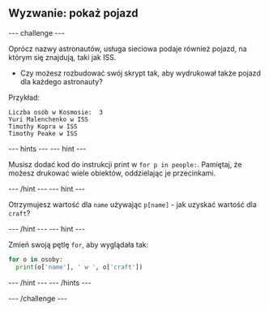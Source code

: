 ## Wyzwanie: pokaż pojazd

--- challenge ---

Oprócz nazwy astronautów, usługa sieciowa podaje również pojazd, na którym się znajdują, taki jak ISS.

+ Czy możesz rozbudować swój skrypt tak, aby wydrukował także pojazd dla każdego astronauty? 

Przykład:

```
Liczba osób w Kosmosie:  3
Yuri Malenchenko w ISS
Timothy Kopra w ISS
Timothy Peake w ISS
```    

--- hints ---
--- hint ---

Musisz dodać kod do instrukcji print w `for p in people:`. Pamiętaj, że możesz drukować wiele obiektów, oddzielając je przecinkami.

--- /hint --- 
--- hint ---

Otrzymujesz wartość dla `name` używając `p[name]` - jak uzyskać wartość dla `craft`?

--- /hint --- 
--- hint ---

Zmień swoją pętlę `for`, aby wyglądała tak:

```python
for o in osoby:
  print(o['name'], ' w ', o['craft'])
```
--- /hint --- 
--- /hints ---

--- /challenge ---
